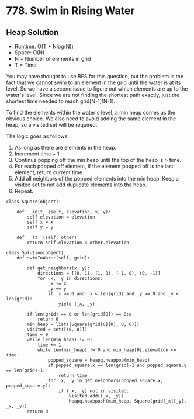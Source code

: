 # 778. Swim in Rising Water

## Heap Solution
- Runtime: O(T * Nlog(N))
- Space: O(N)
- N = Number of elements in grid
- T = Time

You may have thought to use BFS for this question, but the problem is the fact that we cannot swim to an element in the grid until the water is at its level.
So we have a second issue to figure out which elements are up to the water's level.
Since we are not finding the shortest path exactly, just the shortest time needed to reach grid[N-1][N-1].

To find the elements within the water's level, a min heap comes as the obvious choice.
We also need to avoid adding the same element in the heap, so a visited set will be required.

The logic goes as follows:
1. As long as there are elements in the heap.
2. Increment time + 1.
2. Continue popping off the min heap until the top of the heap is > time.
2. For each popped off element, if the element popped off is the last element, return current time.
2. Add all neighbors of the popped elements into the min heap. Keep a visited set to not add duplicate elements into the heap.
5. Repeat.

```
class Square(object):
    
    def __init__(self, elevation, x, y):
        self.elevation = elevation
        self.x = x
        self.y = y
        
    def __lt__(self, other):
        return self.elevation < other.elevation

class Solution(object):
    def swimInWater(self, grid):
        
        def get_neighbors(x, y):
            directions = [(0, 1), (1, 0), (-1, 0), (0, -1)]
            for _x, _y in directions:
                _x += x
                _y += y
                if _x >= 0 and _x < len(grid) and _y >= 0 and _y < len(grid):
                    yield (_x, _y)
        
        if len(grid) == 0 or len(grid[0]) == 0:a
            return 0
        min_heap = list([Square(grid[0][0], 0, 0)])
        visited = set([(0, 0)])
        time = 0
        while len(min_heap) != 0:
            time += 1
            while len(min_heap) != 0 and min_heap[0].elevation <= time:
                popped_square = heapq.heappop(min_heap)
                if popped_square.x == len(grid)-1 and popped_square.y == len(grid)-1:
                    return time
                for _x, _y in get_neighbors(popped_square.x, popped_square.y):
                    if (_x, _y) not in visited:
                        visited.add((_x, _y))
                        heapq.heappush(min_heap, Square(grid[_x][_y], _x, _y))
        return 0
```
